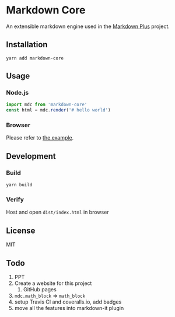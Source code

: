 # Markdown Core

An extensible markdown engine used in the [Markdown Plus](https://github.com/tylingsoft/markdown-plus) project.


## Installation

```
yarn add markdown-core
```


## Usage

### Node.js

```javascript
import mdc from 'markdown-core'
const html = mdc.render('# hello world')
```

### Browser

Please refer to [the example](./dist).


## Development

### Build

```
yarn build
```

### Verify

Host and open `dist/index.html` in browser


## License

MIT


## Todo

1. PPT
1. Create a website for this project
    1. GitHub pages
1. `mdc.math_block` => `math_block`
1. setup Travis CI and coveralls.io, add badges
1. move all the features into markdown-it plugin
